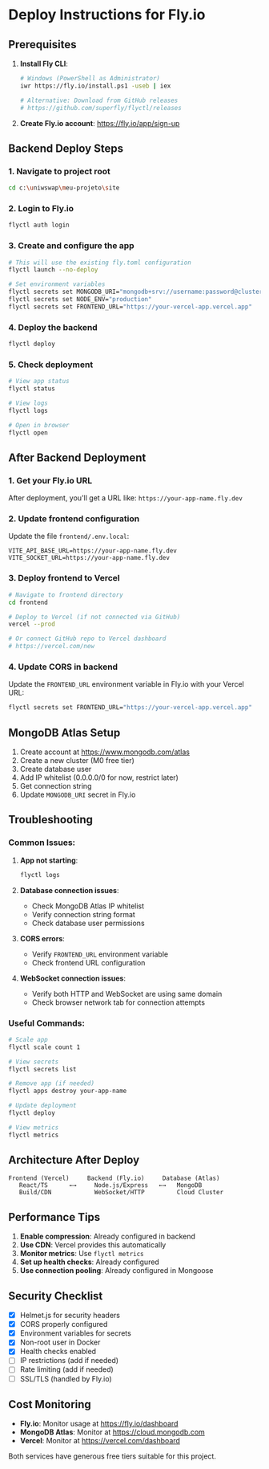 # Deploy Instructions for Fly.io

## Prerequisites

1. **Install Fly CLI**:
   ```bash
   # Windows (PowerShell as Administrator)
   iwr https://fly.io/install.ps1 -useb | iex
   
   # Alternative: Download from GitHub releases
   # https://github.com/superfly/flyctl/releases
   ```

2. **Create Fly.io account**: https://fly.io/app/sign-up

## Backend Deploy Steps

### 1. Navigate to project root
```bash
cd c:\uniwswap\meu-projeto\site
```

### 2. Login to Fly.io
```bash
flyctl auth login
```

### 3. Create and configure the app
```bash
# This will use the existing fly.toml configuration
flyctl launch --no-deploy

# Set environment variables
flyctl secrets set MONGODB_URI="mongodb+srv://username:password@cluster0.xxxxx.mongodb.net/uniwswap?retryWrites=true&w=majority"
flyctl secrets set NODE_ENV="production"
flyctl secrets set FRONTEND_URL="https://your-vercel-app.vercel.app"
```

### 4. Deploy the backend
```bash
flyctl deploy
```

### 5. Check deployment
```bash
# View app status
flyctl status

# View logs
flyctl logs

# Open in browser
flyctl open
```

## After Backend Deployment

### 1. Get your Fly.io URL
After deployment, you'll get a URL like: `https://your-app-name.fly.dev`

### 2. Update frontend configuration
Update the file `frontend/.env.local`:
```env
VITE_API_BASE_URL=https://your-app-name.fly.dev
VITE_SOCKET_URL=https://your-app-name.fly.dev
```

### 3. Deploy frontend to Vercel
```bash
# Navigate to frontend directory
cd frontend

# Deploy to Vercel (if not connected via GitHub)
vercel --prod

# Or connect GitHub repo to Vercel dashboard
# https://vercel.com/new
```

### 4. Update CORS in backend
Update the `FRONTEND_URL` environment variable in Fly.io with your Vercel URL:
```bash
flyctl secrets set FRONTEND_URL="https://your-vercel-app.vercel.app"
```

## MongoDB Atlas Setup

1. Create account at https://www.mongodb.com/atlas
2. Create a new cluster (M0 free tier)
3. Create database user
4. Add IP whitelist (0.0.0.0/0 for now, restrict later)
5. Get connection string
6. Update `MONGODB_URI` secret in Fly.io

## Troubleshooting

### Common Issues:

1. **App not starting**:
   ```bash
   flyctl logs
   ```

2. **Database connection issues**:
   - Check MongoDB Atlas IP whitelist
   - Verify connection string format
   - Check database user permissions

3. **CORS errors**:
   - Verify `FRONTEND_URL` environment variable
   - Check frontend URL configuration

4. **WebSocket connection issues**:
   - Verify both HTTP and WebSocket are using same domain
   - Check browser network tab for connection attempts

### Useful Commands:

```bash
# Scale app
flyctl scale count 1

# View secrets
flyctl secrets list

# Remove app (if needed)
flyctl apps destroy your-app-name

# Update deployment
flyctl deploy

# View metrics
flyctl metrics
```

## Architecture After Deploy

```
Frontend (Vercel)     Backend (Fly.io)     Database (Atlas)
   React/TS      ←→     Node.js/Express   ←→   MongoDB
   Build/CDN            WebSocket/HTTP         Cloud Cluster
```

## Performance Tips

1. **Enable compression**: Already configured in backend
2. **Use CDN**: Vercel provides this automatically
3. **Monitor metrics**: Use `flyctl metrics`
4. **Set up health checks**: Already configured
5. **Use connection pooling**: Already configured in Mongoose

## Security Checklist

- [x] Helmet.js for security headers
- [x] CORS properly configured
- [x] Environment variables for secrets
- [x] Non-root user in Docker
- [x] Health checks enabled
- [ ] IP restrictions (add if needed)
- [ ] Rate limiting (add if needed)
- [ ] SSL/TLS (handled by Fly.io)

## Cost Monitoring

- **Fly.io**: Monitor usage at https://fly.io/dashboard
- **MongoDB Atlas**: Monitor at https://cloud.mongodb.com
- **Vercel**: Monitor at https://vercel.com/dashboard

Both services have generous free tiers suitable for this project.